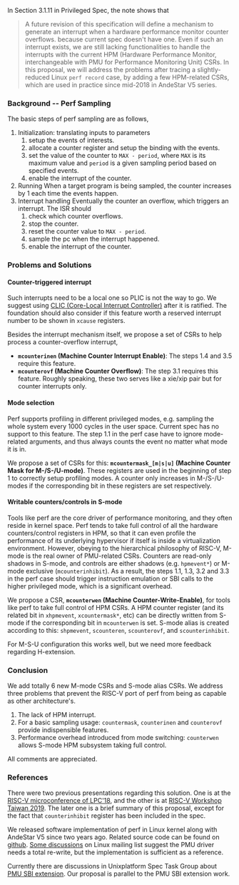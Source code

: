 
In Section 3.1.11 in Privileged Spec, the note shows that
> A future revision of this specification will define a mechanism to generate an interrupt when a
hardware performance monitor counter overflows.
because current spec doesn't have one. Even if such an interrupt exists, we are still lacking functionalities to handle the interrupts with the current HPM (Hardware Performance Monitor, interchangeable with PMU for Performance Monitoring Unit) CSRs. In this proposal, we will address the problems after tracing a slightly-reduced Linux `perf record` case, by adding a few HPM-related CSRs, which are used in practice since mid-2018 in AndeStar V5 series.

### Background -- Perf Sampling

The basic steps of perf sampling are as follows,

1. Initialization: translating inputs to parameters
   1. setup the events of interests.
   2. allocate a counter register and setup the binding with the events.
   3. set the value of the counter to `MAX - period`, where `MAX` is its maximum value and `period` is a given sampling period based on specified events.
   4. enable the interrupt of the counter.
2. Running
When a target program is being sampled, the counter increases by 1 each time the events happen.
3. Interrupt handling
Eventually the counter an overflow, which triggers an interrupt.  The ISR should
   1. check which counter overflows.
   2. stop the counter.
   3. reset the counter value to `MAX - period`.
   4. sample the pc when the interrupt happened.
   5. enable the interrupt of the counter.

### Problems and Solutions

#### Counter-triggered interrupt
Such interrupts need to be a local one so PLIC is not the way to go. We suggest using [CLIC (Core-Local Interrupt Controller)](https://github.com/riscv/riscv-fast-interrupt) after it is ratified. The foundation should also consider if this feature worth a reserved interrupt number to be shown in `xcause` registers.

Besides the interrupt mechanism itself, we propose a set of CSRs to help process a counter-overflow interrupt,
+ **`mcounterinen` (Machine Counter Interrupt Enable)**: The steps 1.4 and 3.5 require this feature. 
+ **`mcounterovf` (Machine Counter Overflow)**: The step 3.1 requires this feature. 
Roughly speaking, these two serves like a xie/xip pair but for counter interrupts only.

#### Mode selection
Perf supports profiling in different privileged modes, e.g. sampling the whole system every 1000 cycles in the user space. Current spec has no support to this feature. The step 1.1 in the perf case have to ignore mode-related arguments, and thus always counts the event no matter what mode it is in.

We propose a set of CSRs for this: **`mcountermask_[m|s|u]` (Machine Counter Mask for M-/S-/U-mode)**. These registers are used in the beginning of step 1 to correctly setup profiling modes.  A counter only increases in M-/S-/U-modes if the corresponding bit in these registers are set respectively.

#### Writable counters/controls in S-mode
Tools like perf are the core driver of performance monitoring, and they often reside in kernel space.  Perf tends to take full control of all the hardware counters/control registers in HPM, so that it can even profile the performance of its underlying hypervisor if itself is inside a virtualization environment.  However, obeying to the hierarchical philosophy of RISC-V, M-mode is the real owner of PMU-related CSRs.  Counters are read-only shadows in S-mode, and controls are either shadows (e.g. `hpmevent*`) or M-mode exclusive (`mcounterinhibit`).  As a result, the steps 1.1, 1.3, 3.2 and 3.3 in the perf case should trigger instruction emulation or SBI calls to the higher privileged mode, which is a significant overhead.

We propose a CSR, **`mcounterwen` (Machine Counter-Write-Enable)**, for tools like perf to take full control of HPM CSRs. A HPM counter register (and its related bit in `xhpmevent`, `xcountermask*`, etc) can be directly written from S-mode if the corresponding bit in `mcounterwen` is set. S-mode alias is created according to this: `shpmevent`, `scounteren`, `scounterovf`, and `scounterinhibit`.

For M-S-U configuration this works well, but we need more feedback regarding H-extension.

### Conclusion
We add totally 6 new M-mode CSRs and S-mode alias CSRs. We address three problems that prevent the RISC-V port of perf from being as capable as other architecture's. 
1. The lack of HPM interrupt.
2. For a basic sampling usage: `countermask`, `counterinen` and `counterovf` provide indispensible features.
3. Performance overhead introduced from mode switching: `counterwen` allows S-mode HPM subsystem taking full control.

All comments are appreciated.

### References
There were two previous presentations regarding this solution.  One is at the [RISC-V microconference of LPC'18](https://www.youtube.com/watch?v=4OKkHCg7El0&t=2h20m53s), and the other is at [RISC-V Workshop Taiwan 2019](https://www.youtube.com/watch?v=Onvlcl4e2IU).  The later one is a brief summary of this proposal, except for the fact that `counterinhibit` register has been included in the spec.

We released software implementation of perf in Linux kernel along with AndeStar V5 since two years ago. Related source code can be found on [github](https://github.com/andestech/linux/blob/RISCV-Linux-4.17-bsp-v5_1_0-branch/arch/riscv/kernel/perf_event.c). [Some discussions](https://lkml.org/lkml/2020/6/29/1617) on Linux mailing list suggest the PMU driver needs a total re-write, but the implementation is sufficient as a reference.

Currently there are discussions in Unixplatform Spec Task Group about [PMU SBI extension](https://lists.riscv.org/g/tech-unixplatformspec/message/156). Our proposal is parallel to the PMU SBI extension work.
